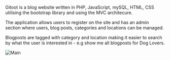 Gitoot is a blog website written in PHP, JavaScript, mySQL, HTML, CSS utilising the bootstrap library and using the MVC architecure.

The application allows users to register on the site and has an admin section where users, blog posts, categories and locations can be managed.

Blogposts are tagged with category and location making it easier to search by what the user is interested in - e.g show me all blogposts for Dog Lovers.



![Main](https://user-images.githubusercontent.com/39915585/67518172-2229b300-f69c-11e9-9573-2fd70207d282.png)
